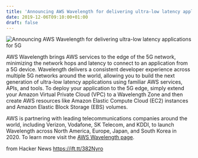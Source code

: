 ```yaml
---
title: 'Announcing AWS Wavelength for delivering ultra-low latency applications for 5G'
date: 2019-12-06T09:10:00+01:00
draft: false
---
```


![](https://a0.awsstatic.com/main/images/logos/aws_logo_smile_1200x630.png "Announcing AWS Wavelength for delivering ultra-low latency applications for 5G")  

AWS Wavelength brings AWS services to the edge of the 5G network, minimizing the network hops and latency to connect to an application from a 5G device. Wavelength delivers a consistent developer experience across multiple 5G networks around the world, allowing you to build the next generation of ultra-low latency applications using familiar AWS services, APIs, and tools. To deploy your application to the 5G edge, simply extend your Amazon Virtual Private Cloud (VPC) to a Wavelength Zone and then create AWS resources like Amazon Elastic Compute Cloud (EC2) instances and Amazon Elastic Block Storage (EBS) volumes.

AWS is partnering with leading telecommunications companies around the world, including Verizon, Vodafone, SK Telecom, and KDDI, to launch Wavelength across North America, Europe, Japan, and South Korea in 2020. To learn more visit the [AWS Wavelength page](https://aws.amazon.com/wavelength/).

  
  
from Hacker News https://ift.tt/382Nyro